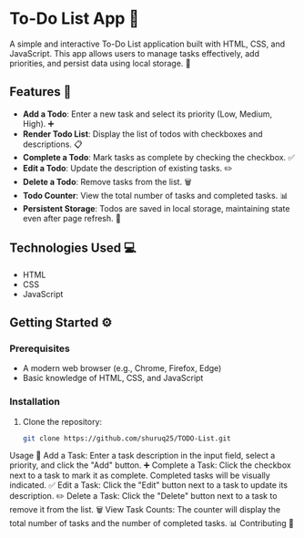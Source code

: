 # To-Do List App 📝

A simple and interactive To-Do List application built with HTML, CSS, and JavaScript. This app allows users to manage tasks effectively, add priorities, and persist data using local storage. 🌟

## Features 🚀

- **Add a Todo**: Enter a new task and select its priority (Low, Medium, High). ➕
- **Render Todo List**: Display the list of todos with checkboxes and descriptions. 📋
- **Complete a Todo**: Mark tasks as complete by checking the checkbox. ✅
- **Edit a Todo**: Update the description of existing tasks. ✏️
- **Delete a Todo**: Remove tasks from the list. 🗑️
- **Todo Counter**: View the total number of tasks and completed tasks. 📊
- **Persistent Storage**: Todos are saved in local storage, maintaining state even after page refresh. 💾

## Technologies Used 💻

- HTML
- CSS
- JavaScript

## Getting Started ⚙️

### Prerequisites

- A modern web browser (e.g., Chrome, Firefox, Edge)
- Basic knowledge of HTML, CSS, and JavaScript

### Installation

1. Clone the repository:
   ```bash
   git clone https://github.com/shuruq25/TODO-List.git
   

Usage 📖
Add a Task: Enter a task description in the input field, select a priority, and click the "Add" button. ➕
Complete a Task: Click the checkbox next to a task to mark it as complete. Completed tasks will be visually indicated. ✅
Edit a Task: Click the "Edit" button next to a task to update its description. ✏️
Delete a Task: Click the "Delete" button next to a task to remove it from the list. 🗑️
View Task Counts: The counter will display the total number of tasks and the number of completed tasks. 📊
Contributing 🤝

